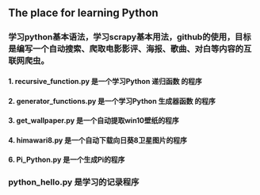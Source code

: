 
## The place for learning Python ##


### 学习python基本语法，学习scrapy基本用法，github的使用，目标是编写一个自动搜索、爬取电影影评、海报、歌曲、对白等内容的互联网爬虫。 ###

#### 1.	recursive_function.py 是一个学习Python 递归函数 的程序 ####

#### 2.	generator_functions.py 是一个学习Python 生成器函数 的程序 ####

#### 3.	get_wallpaper.py 是一个自动提取win10壁纸的程序 ####
#### 4.	himawari8.py 是一个自动下载向日葵8卫星图片的程序 ####

#### 6.	Pi_Python.py 是一个生成Pi的程序 ####


### python_hello.py 是学习的记录程序 ###
